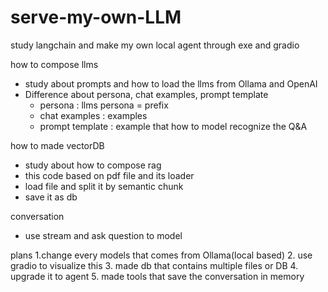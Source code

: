 # serve-my-own-LLM
study langchain and make my own local agent through exe and gradio

how to compose llms
 - study about prompts and how to load the llms from Ollama and OpenAI
 - Difference about persona, chat examples, prompt template
   - persona : llms persona = prefix
   - chat examples : examples
   - prompt template : example that how to model recognize the Q&A

how to made vectorDB
 - study about how to compose rag
 - this code based on pdf file and its loader
 - load file and split it by semantic chunk
 - save it as db

conversation
 - use stream and ask question to model

plans
 1.change every models that comes from Ollama(local based)
 2. use gradio to visualize this
 3. made db that contains multiple files or DB
 4. upgrade it to agent
 5. made tools that save the conversation in memory
